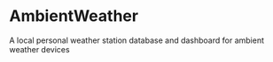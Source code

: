# AmbientWeather
A local personal weather station database and dashboard for ambient weather devices
